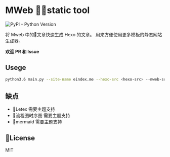 # MWeb static tool

![PyPI - Python Version](https://img.shields.io/pypi/pyversions/mweb-static-tool.svg)

将 Mweb 中的文章快速生成 Hexo 的文章。 用来方便使用更多模板的静态网站生成器。

**欢迎 PR 和 Issue**

## Usege

```bash
python3.6 main.py --site-name eindex.me --hexo-src <hexo-src> --mweb-src <mweb-src>
```

## 缺点

- Letex 需要主题支持
- 流程图时序图 需要主题支持
- mermaid 需要主题支持

## License
MIT